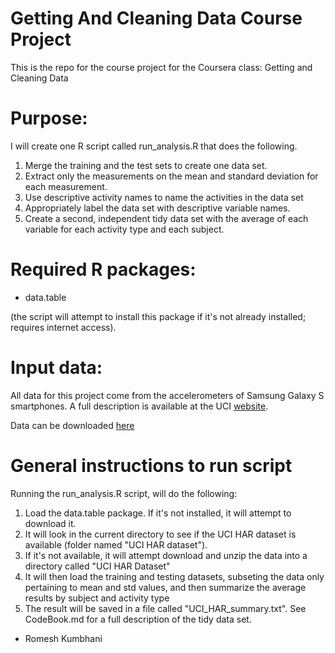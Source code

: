 Getting And Cleaning Data Course Project
==============
This is the repo for the course project for the Coursera class: Getting and Cleaning Data

Purpose:
==============
I will create one R script called run_analysis.R that does the following. 

1. Merge the training and the test sets to create one data set.
2. Extract only the measurements on the mean and standard deviation for each measurement. 
3. Use descriptive activity names to name the activities in the data set
4. Appropriately label the data set with descriptive variable names. 
5. Create a second, independent tidy data set with the average of each variable for each activity type and each subject.

Required R packages:
==============
* data.table

(the script will attempt to install this package if it's not already installed; requires internet access).

Input data:
==============

All data for this project come from the accelerometers of Samsung Galaxy S smartphones. A full description is available at the UCI [website](http://archive.ics.uci.edu/ml/datasets/Human+Activity+Recognition+Using+Smartphones 
).

Data can be downloaded [here](https://d396qusza40orc.cloudfront.net/getdata%2Fprojectfiles%2FUCI%20HAR%20Dataset.zip)

General instructions to run script
==============

Running the run_analysis.R script, will do the following:

1. Load the data.table package. If it's not installed, it will attempt to download it.
2. It will look in the current directory to see if the UCI HAR dataset is available (folder named "UCI HAR dataset").
3. If it's not available, it will attempt download and unzip the data into a directory called "UCI HAR Dataset"
4. It will then load the training and testing datasets, subseting the data only pertaining to mean and std values, and then summarize the average results by subject and activity type
5. The result will be saved in a file called "UCI_HAR_summary.txt". See CodeBook.md for a full description of the tidy data set.

- Romesh Kumbhani
